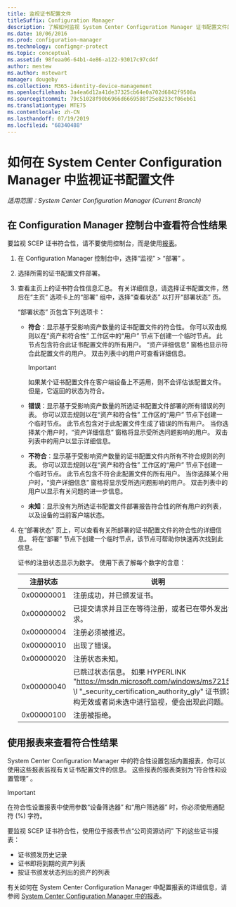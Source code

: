 ```yaml
---
title: 监视证书配置文件
titleSuffix: Configuration Manager
description: 了解如何监视 System Center Configuration Manager 证书配置文件的符合性状态。
ms.date: 10/06/2016
ms.prod: configuration-manager
ms.technology: configmgr-protect
ms.topic: conceptual
ms.assetid: 98feaa06-64b1-4e86-a122-93017c97cd4f
author: mestew
ms.author: mstewart
manager: dougeby
ms.collection: M365-identity-device-management
ms.openlocfilehash: 3a4ea6d12a41de37325cb64e0a702d6842f9508a
ms.sourcegitcommit: 79c51028f90b6966d6669588f25e8233cf06eb61
ms.translationtype: MTE75
ms.contentlocale: zh-CN
ms.lasthandoff: 07/19/2019
ms.locfileid: "68340488"
---
```

# <a name="how-to-monitor-certificate-profiles-in-system-center-configuration-manager"></a>如何在 System Center Configuration Manager 中监视证书配置文件

*适用范围：System Center Configuration Manager (Current Branch)*


##  <a name="view-compliance-results-in-the-configuration-manager-console"></a>在 Configuration Manager 控制台中查看符合性结果  

要监视 SCEP 证书符合性，请不要使用控制台，而是使用[报表](#view-compliance-results-by-using-reports)。 

1. 在 Configuration Manager 控制台中，选择“监视”  >  “部署”  。  

2. 选择所需的证书配置文件部署。  

3. 查看主页上的证书符合性信息汇总。 有关详细信息，请选择证书配置文件，然后在“主页”  选项卡上的“部署”  组中，选择“查看状态”  以打开“部署状态”  页。  

    “部署状态”  页包含下列选项卡：  

   -   **符合**：显示基于受影响资产数量的证书配置文件的符合性。 你可以双击规则以在“资产和符合性”  工作区中的“用户”  节点下创建一个临时节点。 此节点包含符合此证书配置文件的所有用户。 “资产详细信息”  窗格也显示符合此配置文件的用户。 双击列表中的用户可查看详细信息。  

       > [!IMPORTANT]  
       >  如果某个证书配置文件在客户端设备上不适用，则不会评估该配置文件。 但是，它返回的状态为符合。  

   -   **错误**：显示基于受影响资产数量的所选证书配置文件部署的所有错误的列表。 你可以双击规则以在“资产和符合性”  工作区的“用户”  节点下创建一个临时节点。 此节点包含对于此配置文件生成了错误的所有用户。 当你选择某个用户时，“资产详细信息”  窗格将显示受所选问题影响的用户。 双击列表中的用户以显示详细信息。  

   -   **不符合**：显示基于受影响资产数量的证书配置文件内所有不符合规则的列表。 你可以双击规则以在“资产和符合性”  工作区的“用户”  节点下创建一个临时节点。 此节点包含不符合此配置文件的所有用户。 当你选择某个用户时，“资产详细信息”  窗格将显示受所选问题影响的用户。 双击列表中的用户以显示有关问题的进一步信息。  

   -   **未知**：显示没有为所选证书配置文件部署报告符合性的所有用户的列表，以及设备的当前客户端状态。  

4. 在“部署状态”  页上，可以查看有关所部署的证书配置文件的符合性的详细信息。 将在“部署”  节点下创建一个临时节点，该节点可帮助你快速再次找到此信息。  

    证书的注册状态显示为数字。 使用下表了解每个数字的含意：  


   | 注册状态 |                                                                                                                   说明                                                                                                                   |
   |-------------------|-------------------------------------------------------------------------------------------------------------------------------------------------------------------------------------------------------------------------------------------------|
   |    0x00000001     |                                                                                         注册成功，并已颁发证书。                                                                                          |
   |    0x00000002     |                                                                    已提交请求并且正在等待注册，或者已在带外发出请求。                                                                    |
   |    0x00000004     |                                                                                                          注册必须被推迟。                                                                                                           |
   |    0x00000010     |                                                                                                               出现了错误。                                                                                                                |
   |    0x00000020     |                                                                                                        注册状态未知。                                                                                                        |
   |    0x00000040     | 已跳过状态信息。 如果 HYPERLINK "<https://msdn.microsoft.com/windows/ms721572>" \l "_security_certification_authority_gly" 证书颁发机构无效或者尚未选中进行监视，便会出现此问题。 |
   |    0x00000100     |                                                                                                           注册被拒绝。                                                                                                           |

##  <a name="view-compliance-results-by-using-reports"></a>使用报表来查看符合性结果

System Center Configuration Manager 中的符合性设置包括内置报表，你可以使用这些报表监视有关证书配置文件的信息。 这些报表的报表类别为“符合性和设置管理”  。  

> [!IMPORTANT]  
>  在符合性设置报表中使用参数“设备筛选器”  和“用户筛选器”  时，你必须使用通配符 (%) 字符。  

要监视 SCEP 证书符合性，使用位于报表节点“公司资源访问”  下的这些证书报表：  

-   证书颁发历史记录  
-   证书即将到期的资产列表  
-   按证书颁发状态列出的资产的列表  



 有关如何在 System Center Configuration Manager 中配置报表的详细信息，请参阅 [System Center Configuration Manager 中的报表](../../core/servers/manage/reporting.md)。  
